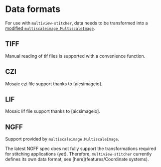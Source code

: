 # Data formats

For use with `multiview-stitcher`, data needs to be transformed into a [modified `multiscaleimage.MultiscaleImage`](./objects/#image).

## TIFF

Manual reading of tif files is supported with a convenience function.

## CZI

Mosaic czi file support thanks to [aicsimageio].

## LIF

Mosaic lif file support thanks to [aicsimageio].

## NGFF

Support provided by `multiscaleimage.MultiscaleImage`.

The latest NGFF spec does not fully support the transformations required for stitching applications (yet). Therefore, `multiview-stitcher` currently defines its own data format, see [here](features/Coordinate systems).
